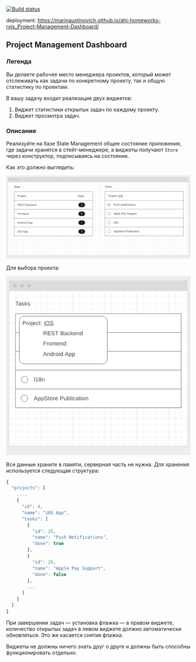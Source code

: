 [![Build status](https://ci.appveyor.com/api/projects/status/nawx7n510shyhduy/branch/main?svg=true)](https://ci.appveyor.com/project/marinaustinovich/ahj-homeworks-rxjs-project-management-dashboard/branch/main)

deployment: https://marinaustinovich.github.io/ahj-homeworks-rxjs_Project-Management-Dashboard/

## Project Management Dashboard

### Легенда

Вы делаете рабочее место менеджера проектов, который может отслеживать как задачи по конкретному проекту, так и общую статистику по проектам.

В вашу задачу входит реализация двух виджетов:
1. Виджет статистики открытых задач по каждому проекту.
1. Виджет просмотра задач.

### Описание

Реализуйте на базе State Management общее состояние приложения, где задачи хранятся в стейт-менеджере, а виджеты получают `Store` через конструктор, подписываясь на состояние.

Как это должно выглядеть:

![](./src/img/dashboard.png)

Для выбора проекта:

![](./src/img/dashboard-2.png)

Все данные храните в памяти, серверная часть не нужна. Для хранения используется следующая структура:

```javascript
{
  "projects": [
    ...,
    {
      "id": 4,
      "name": "iOS App",
      "tasks": [
        {
          "id": 25,
          "name": "Push Notifications",
          "done": true
        },
        {
          "id": 26,
          "name": "Apple Pay Support",
          "done": false
        },
        ...
      ]
    }
  ]
}

```

При завершении задач — установка флажка — в правом виджете, количество открытых задач в левом виджете должно автоматически обновляться. Это же касается снятия флажка.

Виджеты не должны ничего знать друг о друге и должны быть способны функционировать отдельно.
